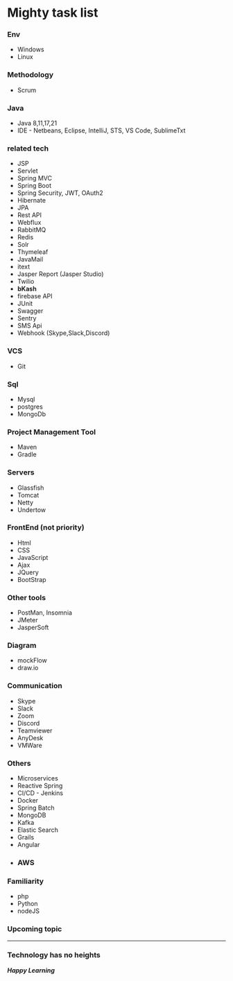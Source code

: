 # Mighty task list

### Env
* Windows
* Linux

### Methodology
* Scrum

### Java
* Java 8,11,17,21
* IDE - Netbeans, Eclipse, IntelliJ, STS, VS Code, SublimeTxt

### related tech
* JSP
* Servlet
* Spring MVC
* Spring Boot
* Spring Security, JWT, OAuth2
* Hibernate
* JPA
* Rest API
* Webflux
* RabbitMQ
* Redis
* Solr
* Thymeleaf
* JavaMail
* itext
* Jasper Report (Jasper Studio)
* Twilio
* **bKash**
* firebase API
* JUnit
* Swagger
* Sentry
* SMS Api
* Webhook (Skype,Slack,Discord)


### VCS
* Git

### Sql
* Mysql
* postgres
* MongoDb

### Project Management Tool
* Maven
* Gradle

### Servers
* Glassfish
* Tomcat
* Netty
* Undertow

### FrontEnd (not priority)
* Html
* CSS
* JavaScript
* Ajax
* JQuery
* BootStrap

### Other tools
* PostMan, Insomnia
* JMeter
* JasperSoft

### Diagram
* mockFlow
* draw.io

### Communication 
* Skype
* Slack
* Zoom
* Discord
* Teamviewer
* AnyDesk
* VMWare

### Others
* Microservices
* Reactive Spring
* CI/CD - Jenkins
* Docker
* Spring Batch
* MongoDB
* Kafka
* Elastic Search
* Grails
* Angular
* ### AWS

### Familiarity
* php
* Python
* nodeJS

### Upcoming topic

--------------------




### Technology has no heights
***Happy Learning***
